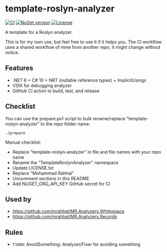 # template-roslyn-analyzer

[![CI](https://github.com/mrahhal/template-roslyn-analyzer/actions/workflows/ci.yml/badge.svg)](https://github.com/mrahhal/template-roslyn-analyzer/actions/workflows/ci.yml)
[![NuGet version](https://badge.fury.io/nu/template-roslyn-analyzer.svg)](https://www.nuget.org/packages/template-roslyn-analyzer)
[![License](https://img.shields.io/badge/license-MIT-blue.svg)](LICENSE.txt)

A template for a Roslyn analyzer.

This is for my own use, but feel free to use it if it helps you. The CI workflow uses a shared workflow of mine from another repo, it might change without notice.

## Features

- .NET 6 + C# 10 + NRT (nullable reference types) + ImplicitUsings
- VSIX for debugging analyzer
- GitHub CI action to build, test, and release

## Checklist

You can use the prepare.ps1 script to bulk rename/replace "template-roslyn-analyzer" to the repo folder name:

```
./prepare
```

Manual checklist:

- Replace "template-roslyn-analyzer" in file and file names with your repo name
- Rename the "TemplateRoslynAnalyzer" namespace
- Update LICENSE.txt
- Replace "Mohammad Rahhal"
- Uncomment sections in this README
- Add NUGET_ORG_API_KEY GitHub secret for CI

## Used by

- https://github.com/mrahhal/MR.Analyzers.Whitespace
- https://github.com/mrahhal/MR.Analyzers.Records

<!--
## Include in your project

```xml
<PackageReference Include="template-roslyn-analyzer" Version="1.0.0" PrivateAssets="All" />
```
-->

## Rules

- `T1000`: AvoidSomething: Analyzer/Fixer for avoiding something
